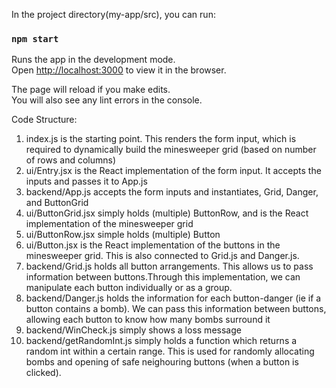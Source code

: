 In the project directory(my-app/src), you can run:

### `npm start`

Runs the app in the development mode.\
Open [http://localhost:3000](http://localhost:3000) to view it in the browser.

The page will reload if you make edits.\
You will also see any lint errors in the console.

Code Structure:
1) index.js is the starting point. This renders the form input, which is required to dynamically build the minesweeper grid (based on number of rows and columns)
2) ui/Entry.jsx is the React implementation of the form input. It accepts the inputs and passes it to App.js
3) backend/App.js accepts the form inputs and instantiates, Grid, Danger, and ButtonGrid
4) ui/ButtonGrid.jsx simply holds (multiple) ButtonRow, and is the React implementation of the minesweeper grid
5) ui/ButtonRow.jsx simple holds (multiple) Button
6) ui/Button.jsx is the React implementation of the buttons in the minesweeper grid. This is also connected to Grid.js and Danger.js. 
7) backend/Grid.js holds all button arrangements. This allows us to pass information between buttons.Through this implementation, we can manipulate each button individually or as a group.
8) backend/Danger.js holds the information for each button-danger (ie if a button contains a bomb). We can pass this information between buttons, allowing each button to know how many bombs surround it
9) backend/WinCheck.js simply shows a loss message
10) backend/getRandomInt.js simply holds a function which returns a random int within a certain range. This is used for randomly allocating bombs and opening of safe neighouring buttons (when a button is clicked).